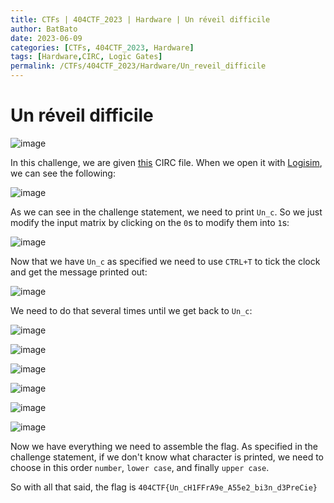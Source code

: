```yaml
---
title: CTFs | 404CTF_2023 | Hardware | Un réveil difficile
author: BatBato
date: 2023-06-09
categories: [CTFs, 404CTF_2023, Hardware]
tags: [Hardware,CIRC, Logic Gates]
permalink: /CTFs/404CTF_2023/Hardware/Un_reveil_difficile
---
```


# Un réveil difficile

![image](https://github.com/Nouman404/nouman404.github.io/assets/73934639/40065c9c-5aa5-441b-8e32-4fd0ff57a3f1)


In this challenge, we are given [this](https://github.com/Nouman404/nouman404.github.io/blob/main/_posts/CTFs/404CTF_2023/Hardware/reveil.circ) CIRC file. When we open it with [Logisim](https://sourceforge.net/projects/circuit/), we can see the following:

![image](https://github.com/Nouman404/nouman404.github.io/assets/73934639/bf20d6b8-18ba-4108-9c4b-92c5305ee75d)

As we can see in the challenge statement, we need to print `Un_c`. So we just modify the input matrix by clicking on the `0`s to modify them into `1`s:

![image](https://github.com/Nouman404/nouman404.github.io/assets/73934639/e3b8ea73-522b-4445-b9f0-100694dd5016)

Now that we have `Un_c` as specified we need to use `CTRL+T` to tick the clock and get the message printed out:

![image](https://github.com/Nouman404/nouman404.github.io/assets/73934639/66a9d2c9-0810-461f-b3b4-aa7b06511adc)

We need to do that several times until we get back to `Un_c`:

![image](https://github.com/Nouman404/nouman404.github.io/assets/73934639/e01abd6f-cb58-458d-8ac0-c50dda3bcb1a)

![image](https://github.com/Nouman404/nouman404.github.io/assets/73934639/1fd7abfe-3604-4510-902a-1eba1ee7b38b)

![image](https://github.com/Nouman404/nouman404.github.io/assets/73934639/352ae505-6465-4b67-ab08-3b686bae29e6)

![image](https://github.com/Nouman404/nouman404.github.io/assets/73934639/f6c59a9d-3c96-4344-8406-3d3f4a6f0376)

![image](https://github.com/Nouman404/nouman404.github.io/assets/73934639/ab93a81f-b9e0-43b6-98ad-68a5776765a3)

![image](https://github.com/Nouman404/nouman404.github.io/assets/73934639/9f6186ae-e30c-4fb3-82d6-a9a52bcf970d)

Now we have everything we need to assemble the flag. As specified in the challenge statement, if we don't know what character is printed, we need to choose in this order `number`, `lower case`, and finally `upper case`. 

So with all that said, the flag is `404CTF{Un_cH1FFrA9e_A55e2_bi3n_d3PreCie}` 
